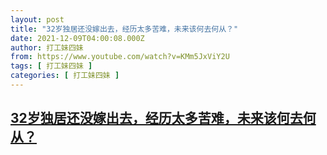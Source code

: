 ```yaml
---
layout: post
title: "32岁独居还没嫁出去，经历太多苦难，未来该何去何从？"
date: 2021-12-09T04:00:08.000Z
author: 打工妹四妹
from: https://www.youtube.com/watch?v=KMm5JxViY2U
tags: [ 打工妹四妹 ]
categories: [ 打工妹四妹 ]
---
```

<!--1639022408000-->
[32岁独居还没嫁出去，经历太多苦难，未来该何去何从？](https://www.youtube.com/watch?v=KMm5JxViY2U)
------

<div>

</div>
